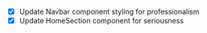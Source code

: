 - [x] Update Navbar component styling for professionalism
- [x] Update HomeSection component for seriousness
